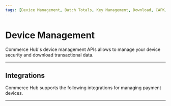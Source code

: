 ```yaml
---
tags: [Device Management, Batch Totals, Key Management, Download, CAPK, API Reference, Device, Terminal, Point of Sale]
---
```


# Device Management

Commerce Hub's device management APIs allows to manage your device security and download transactional data.

---

## Integrations

Commerce Hub supports the following integrations for managing payment devices.

<!-- type: row -->

<!-- type: card
title: CAPK Data
description: Manage the authentication of EMV payment cards, ensuring their validation during transaction.
link: ?path=docs/Resources/API-Documents/Device-Management/CAPK.md
-->

<!-- type: card
title: Batch Download
description: Retrieve end-of-day batch totals for transaction processed through Commerce Hub.
link: 
-->

<!-- type: card
title: Key Management
description: To achieve PCI DSS compliance by implementing a crypto system that manages the secure creation, exchange, distribution, storage and use of cryptographic keys. 
link: 
-->

<!-- type: row-end -->

---
